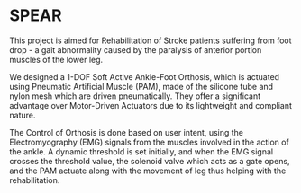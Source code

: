 # SPEAR
This project is aimed for Rehabilitation of Stroke patients suffering from foot drop - a gait abnormality caused by the paralysis of anterior portion muscles of the lower leg.

We designed a 1-DOF Soft Active Ankle-Foot Orthosis, which is actuated using Pneumatic Artificial Muscle (PAM), made of the silicone tube and nylon mesh which are driven pneumatically. They offer a significant advantage over Motor-Driven Actuators due to its lightweight and compliant nature.

The Control of Orthosis is done based on user intent, using the Electromyography (EMG) signals from the muscles involved in the action of the ankle. A dynamic threshold is set initially, and when the EMG signal crosses the threshold value, the solenoid valve which acts as a gate opens, and the PAM actuate along with the movement of leg thus helping with the rehabilitation.
